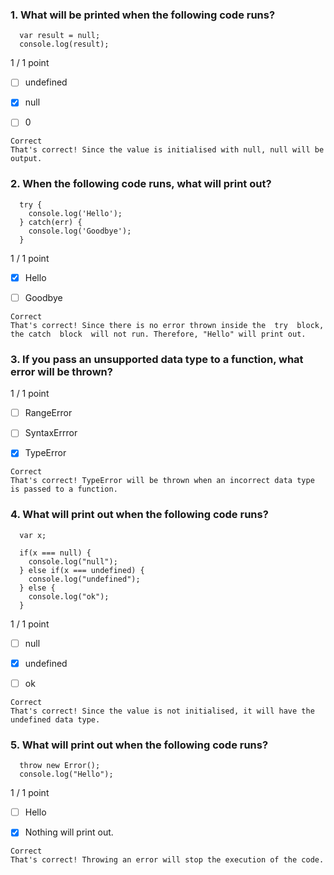 ### 1. What will be printed when the following code runs?
```
  var result = null;
  console.log(result);
```

1 / 1 point

- [ ] undefined


- [x] null


- [ ] 0
```
Correct
That's correct! Since the value is initialised with null, null will be output.
```
### 2. When the following code runs, what will print out?
```
  try {
    console.log('Hello');
  } catch(err) {
    console.log('Goodbye');
  }
```
1 / 1 point

- [x] Hello


- [ ] Goodbye
```
Correct
That's correct! Since there is no error thrown inside the  try  block, the catch  block  will not run. Therefore, "Hello" will print out.
```
### 3. If you pass an unsupported data type to a function, what error will be thrown?

1 / 1 point

- [ ] RangeError


- [ ] SyntaxErrror


- [x] TypeError
```
Correct
That's correct! TypeError will be thrown when an incorrect data type is passed to a function.
```
### 4. What will print out when the following code runs?
```
  var x;

  if(x === null) {
    console.log("null");
  } else if(x === undefined) {
    console.log("undefined");
  } else {
    console.log("ok");
  }
```

1 / 1 point

- [ ] null


- [x] undefined


- [ ] ok
```
Correct
That's correct! Since the value is not initialised, it will have the undefined data type.
```
### 5. What will print out when the following code runs?
```
  throw new Error();
  console.log("Hello");
```
1 / 1 point

- [ ] Hello


- [x] Nothing will print out.
```
Correct
That's correct! Throwing an error will stop the execution of the code.
```